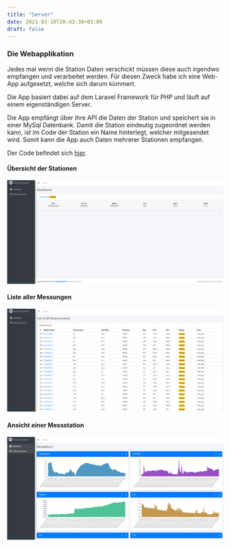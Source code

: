 ```yaml
---
title: "Server"
date: 2021-03-16T20:43:30+01:00
draft: false
---
```



### Die Webapplikation

Jedes mal wenn die Station Daten verschickt müssen diese auch irgendwo empfangen und verarbeitet werden. Für diesen Zweck habe ich eine Web-App aufgesetzt, welche sich darum kümmert.

Die App basiert dabei auf dem Laravel Framework für PHP und läuft auf einem eigenständigen Server.

Die App empfängt über ihre API die Daten der Station und speichert sie in einer MySql Datenbank. Damit die Station eindeutig zugeordnet werden kann, ist im Code der Station ein Name hinterlegt, welcher mitgesendet wird. Somit kann die App auch Daten mehrerer Stationen empfangen.

Der Code befindet sich [hier](https://github.com/Snoup97/AirQualityStation "Server-App").

#### Übersicht der Stationen

![Dashboard Image](https://raw.githubusercontent.com/Snoup97/swh-pkohler/master/static/img/webapp/home.png "Dashboard")

#### Liste aller Messungen

![Messungen Image](https://raw.githubusercontent.com/Snoup97/swh-pkohler/master/static/img/webapp/messungen.png "Messungen Liste")

#### Ansicht einer Messstation

![Station Image](https://raw.githubusercontent.com/Snoup97/swh-pkohler/master/static/img/webapp/station.png "Station Liste")
